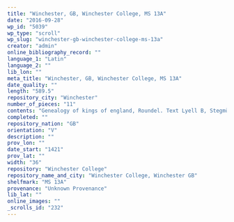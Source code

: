 ```yaml
---
title: "Winchester, GB, Winchester College, MS 13A"
date: "2016-09-28"
wp_id: "5039"
wp_type: "scroll"
wp_slug: "winchester-gb-winchester-college-ms-13a"
creator: "admin"
online_bibliography_record: ""
language_1: "Latin"
language_2: ""
lib_lon: ""
meta_title: "Winchester, GB, Winchester College, MS 13A"
date_quality: ""
length: "589.5"
repository_city: "Winchester"
number_of_pieces: "11"
contents: "Genealogy of kings of england, Roundel. Text Lyell B, Stegmüller 6778."
completed: ""
repository_nation: "GB"
orientation: "V"
description: ""
prov_lon: ""
date_start: "1421"
prov_lat: ""
width: "36"
repository: "Winchester College"
repository_name_and_city: "Winchester College, Winchester GB"
shelfmark: "MS 13A"
provenance: "Unknown Provenance"
lib_lat: ""
online_images: ""
_scrolls_id: "232"
---
```



